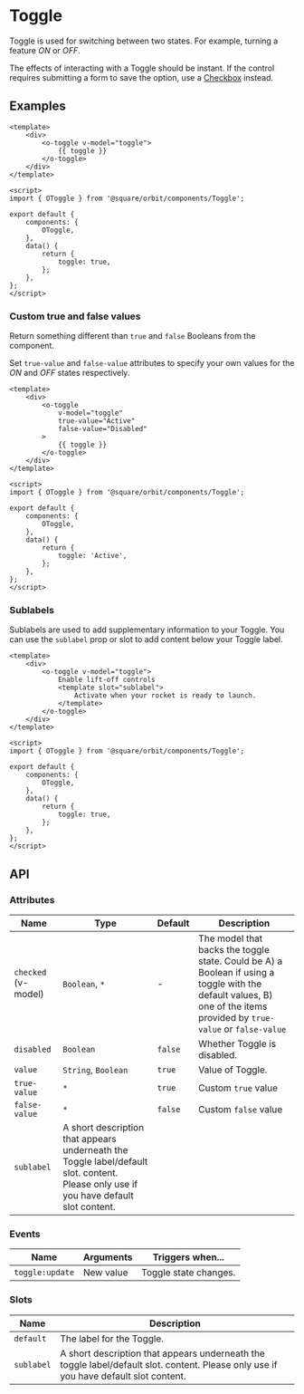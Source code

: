 # Toggle

Toggle is used for switching between two states. For example, turning a feature _ON_ or _OFF_.

The effects of interacting with a Toggle should be instant. If the control requires submitting a form to save the option, use a [Checkbox](/components/checkbox) instead.

## Examples

```vue
<template>
	<div>
		<o-toggle v-model="toggle">
			{{ toggle }}
		</o-toggle>
	</div>
</template>

<script>
import { OToggle } from '@square/orbit/components/Toggle';

export default {
	components: {
		OToggle,
	},
	data() {
		return {
			toggle: true,
		};
	},
};
</script>
```

### Custom true and false values

Return something different than `true` and `false` Booleans from the component.

Set `true-value` and `false-value` attributes to specify your own values for the _ON_ and _OFF_ states respectively.

```vue
<template>
	<div>
		<o-toggle
			v-model="toggle"
			true-value="Active"
			false-value="Disabled"
		>
			{{ toggle }}
		</o-toggle>
	</div>
</template>

<script>
import { OToggle } from '@square/orbit/components/Toggle';

export default {
	components: {
		OToggle,
	},
	data() {
		return {
			toggle: 'Active',
		};
	},
};
</script>
```

### Sublabels

Sublabels are used to add supplementary information to your Toggle. You can use the `sublabel` prop or slot to add content below your Toggle label.

```vue
<template>
	<div>
		<o-toggle v-model="toggle">
			Enable lift-off controls
			<template slot="sublabel">
				Activate when your rocket is ready to launch.
			</template>
		</o-toggle>
	</div>
</template>

<script>
import { OToggle } from '@square/orbit/components/Toggle';

export default {
	components: {
		OToggle,
	},
	data() {
		return {
			toggle: true,
		};
	},
};
</script>
```

## API

### Attributes
| Name   | Type | Default | Description |
| ------ |----- | ------- |------------ |
| `checked` (v-model) |  `Boolean`, `*`  |  -  | The model that backs the toggle state. Could be A) a Boolean if using a toggle with the default values, B) one of the items provided by `true-value` or `false-value` |
| `disabled` | `Boolean`  | `false` | Whether Toggle is disabled. |
| `value` | `String`, `Boolean` | `true` | Value of Toggle. |
| `true-value` | `*` | `true` | Custom `true` value |
| `false-value` | `*` | `false` | Custom `false` value |
| `sublabel` | A short description that appears underneath the Toggle label/default slot. content. Please only use if you have default slot content. |

### Events
| Name         | Arguments         | Triggers when...   |
| ------------ | ----------------- | ------------- |
| `toggle:update` | New value | Toggle state changes. |

### Slots
| Name          | Description   |
| ------------- | ------------- |
| `default` | The label for the Toggle. |
| `sublabel` | A short description that appears underneath the toggle label/default slot. content. Please only use if you have default slot content. |
